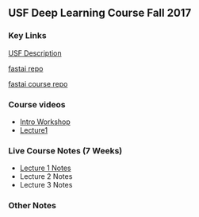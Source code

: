 ## USF Deep Learning Course Fall 2017

### Key Links

[USF Description](https://www.usfca.edu/data-institute/certificates/deep-learning-part-one)

[fastai repo](https://github.com/fastai/fastai)

[fastai course repo](https://github.com/fastai/courses)

### Course videos
- [Intro Workshop](https://www.youtube.com/watch?v=sNMHZM2U7I8)
- [Lecture1](https://www.youtube.com/watch?v=ZDq5OXsLO3U)

### Live Course Notes (7 Weeks)

- [Lecture 1 Notes](DeepLearning-Lesson1.md)
- Lecture 2 Notes
- Lecture 3 Notes


### Other Notes
